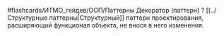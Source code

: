 #flashcards/ИТМО_гейдев/ООП/Паттерны
Декоратор (паттерн)
?
[[../Структурные паттерны|Структурный]] паттерн проектирования, расширяющий функционал объекта, не внося в него изменения.
